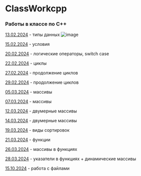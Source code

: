 # ClassWorkcpp
### Работы в классе по C++
<a href=https://github.com/AbsGosha/ClassWorkcpp/blob/main/13.02.2024C%2B%2B.cpp>13.02.2024</a> - типы данных
![image](https://github.com/AbsGosha/ClassWorkcpp/assets/159914520/8347bb5e-cf40-4bb4-bcdc-634ae35a5a4a)

<a href=https://github.com/AbsGosha/ClassWorkcpp/blob/main/15.02.2024.cpp>15.02.2024</a> - условия 

<a href=https://github.com/AbsGosha/ClassWorkcpp/blob/main/20.02.2024.cpp>20.02.2024</a> - логические операторы, switch case

<a href=https://github.com/AbsGosha/ClassWorkcpp/blob/main/22.02.2024.cpp> 22.02.2024</a> - циклы 

<a href=https://github.com/AbsGosha/ClassWorkcpp/blob/main/27.02.2024.cpp> 27.02.2024</a> - продолжение циклов

<a href=https://github.com/AbsGosha/ClassWorkcpp/blob/main/29.02.2024.cpp> 29.02.2024</a> - продолжение циклов 

<a href=https://github.com/AbsGosha/ClassWorkcpp/blob/main/05.03.2024.cpp> 05.03.2024</a> - массивы

<a href=https://github.com/AbsGosha/ClassWorkcpp/blob/main/07.03.2024.cpp> 07.03.2024</a> - массивы

<a href=https://github.com/AbsGosha/ClassWorkcpp/blob/main/12.03.2024.cpp> 12.03.2024</a> - двумерные массивы

<a href=https://github.com/AbsGosha/ClassWorkcpp/blob/main/14.03.2024.cpp> 14.03.2024</a> - двумерные массивы

<a href=https://github.com/AbsGosha/ClassWorkcpp/blob/main/19.03.2024.cpp> 19.03.2024</a> - виды сортировок

<a href=https://github.com/AbsGosha/ClassWorkcpp/blob/main/21.03.2024.cpp> 21.03.2024</a> - функции

<a href=https://github.com/AbsGosha/ClassWorkcpp/blob/main/26.03.2024.cpp> 26.03.2024</a> - массивы в функциях

<a href=https://github.com/AbsGosha/ClassWorkcpp/blob/main/28.03.2024.cpp> 28.03.2024</a> - указатели в функциях + динамические массивы

<a href=https://github.com/AbsGosha/ClassWorkcpp/blob/main/15.10.2024.cpp> 15.10.2024</a> - работа с файлами
